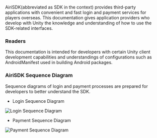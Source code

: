 
AiriSDK(abbreviated as SDK in the context) provides third-party applications with convenient and fast login and payment services for players overseas. This documentation gives application providers who develop with Unity the knowledge and understanding of how to use the SDK-related interfaces.

### Readers
This documentation is intended for developers with certain Unity client development capabilities and understandings of configurations such as AndroidManifest used in building Android packages.

### AiriSDK Sequence Diagram
Sequence diagrams of login and payment processes are prepared for developers to better understand the SDK.

+ Login Sequence Diagram

![Login Sequence Diagram](https://raw.githubusercontent.com/Yostardev/yostarsdk/master/docs/_media/Login_timing_diagram.png)

+ Payment Sequence Diagram

![Payment Sequence Diagram](https://raw.githubusercontent.com/Yostardev/yostarsdk/master/docs/_media/Payment_Sequence_Diagram.png)
